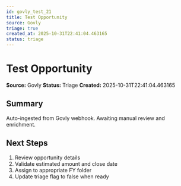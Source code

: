 ```yaml
---
id: govly_test_21
title: Test Opportunity
source: Govly
triage: true
created_at: 2025-10-31T22:41:04.463165
status: triage
---
```


# Test Opportunity

**Source:** Govly
**Status:** Triage
**Created:** 2025-10-31T22:41:04.463165

## Summary

Auto-ingested from Govly webhook. Awaiting manual review and enrichment.

## Next Steps

1. Review opportunity details
2. Validate estimated amount and close date
3. Assign to appropriate FY folder
4. Update triage flag to false when ready
